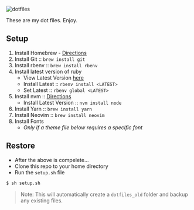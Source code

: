 ![dotfiles](http://i.imgur.com/dgDEapll.png)

These are my dot files. Enjoy.

## Setup

1. Install Homebrew - [Directions](https://brew.sh)
2. Install Git :: `brew install git`
3. Install rbenv :: `brew install rbenv`
4. Install latest version of ruby
   - View Latest Version [here](http://www.ruby-lang.org/en/)
   - Install Latest :: `rbenv install <LATEST>`
   - Set Latest :: `rbenv global <LATEST>`
4. Install nvm :: [Directions](https://github.com/nvm-sh/nvm#installation-and-update)
   - Install Latest Version :: `nvm install node`
5. Install Yarn :: `brew install yarn`
6. Install Neovim :: `brew install neovim`
7. Install Fonts
   - _Only if a theme file below requires a specific font_


## Restore

* After the above is compelete... 
* Clone this repo to your home directory
* Run the `setup.sh` file

```sh
$ sh setup.sh
```

> Note: This will automatically create a `dotfiles_old` folder and backup any existing files.
